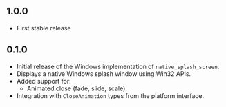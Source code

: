 ## 1.0.0

- First stable release

## 0.1.0

- Initial release of the Windows implementation of `native_splash_screen`.
- Displays a native Windows splash window using Win32 APIs.
- Added support for:
  - Animated close (fade, slide, scale).
- Integration with `CloseAnimation` types from the platform interface.
